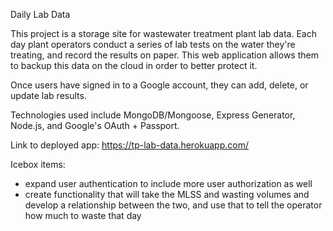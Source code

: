 Daily Lab Data

This project is a storage site for wastewater treatment plant lab data. Each day plant operators conduct a series of lab tests on the water they're treating, and record the results on paper. This web application allows them to backup this data on the cloud in order to better protect it.

Once users have signed in to a Google account, they can add, delete, or update lab results.

Technologies used include MongoDB/Mongoose, Express Generator, Node.js, and Google's OAuth + Passport.


Link to deployed app: https://tp-lab-data.herokuapp.com/


Icebox items:

- expand user authentication to include more user authorization as well
- create functionality that will take the MLSS and wasting volumes and develop a relationship between the two, and use that to tell the operator how much to waste that day